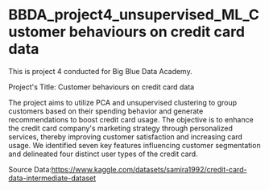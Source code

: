 # BBDA_project4_unsupervised_ML_Customer behaviours on credit card data

This is project 4 conducted for Big Blue Data Academy.

Project's Title: Customer behaviours on credit card data

The project aims to utilize PCA and unsupervised clustering to group customers based on their spending behavior and generate recommendations to boost credit card usage. The objective is to enhance the credit card company's marketing strategy through personalized services, thereby improving customer satisfaction and increasing card usage.
We identified seven key features influencing customer segmentation and delineated four distinct user types of the credit card.

Source Data:https://www.kaggle.com/datasets/samira1992/credit-card-data-intermediate-dataset 



